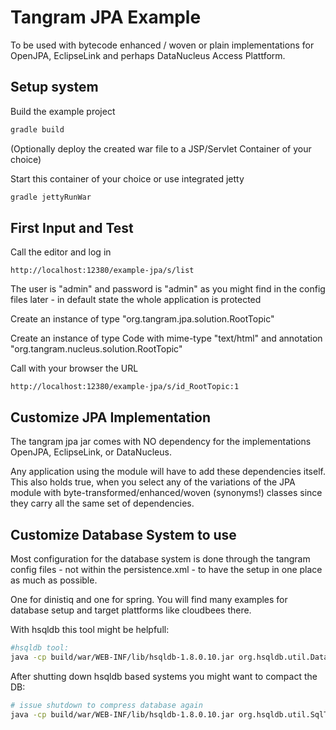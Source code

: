 Tangram JPA Example
===================

To be used with bytecode enhanced / woven or plain implementations for OpenJPA, 
EclipseLink and perhaps DataNucleus Access Plattform.

Setup system
------------

Build the example project

```bash
gradle build
```

(Optionally deploy the created war file to a JSP/Servlet Container of your choice)

Start this container of your choice or use integrated jetty

```bash
gradle jettyRunWar
```

First Input and Test
--------------------

Call the editor and log in

```
http://localhost:12380/example-jpa/s/list
```

The user is "admin" and password is "admin" as you might find in the config files 
later - in default state the whole application is protected

Create an instance of type "org.tangram.jpa.solution.RootTopic"

Create an instance of type Code with mime-type "text/html" and annotation 
"org.tangram.nucleus.solution.RootTopic"

Call with your browser the URL

```
http://localhost:12380/example-jpa/s/id_RootTopic:1
```

Customize JPA Implementation
----------------------------

The tangram jpa jar comes with NO dependency for the implementations OpenJPA, EclipseLink, 
or DataNucleus. 

Any application using the module will have to add these dependencies itself. This 
also holds true, when you select any of the variations of the JPA module with
byte-transformed/enhanced/woven (synonyms!) classes since they carry all the same
set of dependencies.


Customize Database System to use
--------------------------------

Most configuration for the database system is done through the tangram config 
files - not within the persistence.xml - to have the setup in one place as much 
as possible. 

One for dinistiq and one for spring. You will find many examples for database 
setup and target plattforms like cloudbees there.

With hsqldb this tool might be helpfull:

```bash
#hsqldb tool:
java -cp build/war/WEB-INF/lib/hsqldb-1.8.0.10.jar org.hsqldb.util.DatabaseManager
```

After shutting down hsqldb based systems you might want to compact the DB:

```bash
# issue shutdown to compress database again
java -cp build/war/WEB-INF/lib/hsqldb-1.8.0.10.jar org.hsqldb.util.SqlTool --inlineRc url=jdbc:hsqldb:file:tangram-rdbms,password=,user=sa --sql "shutdown;"
```
